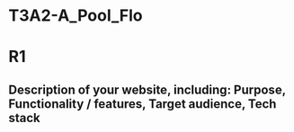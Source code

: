 # T3A2-A_Pool_Flo

# **R1**
## Description of your website, including: Purpose, Functionality / features, Target audience, Tech stack
